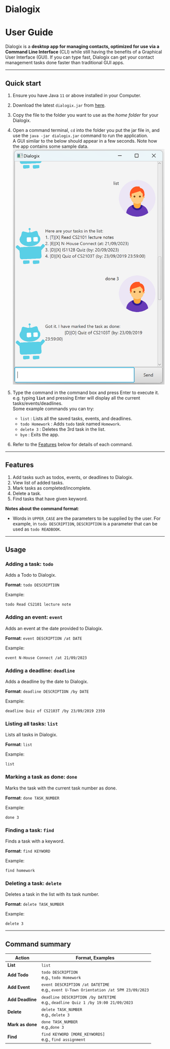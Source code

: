 # Dialogix

# User Guide

Dialogix is a **desktop app for managing contacts, optimized for use via a Command Line Interface** (CLI) while still having the benefits of a Graphical User Interface (GUI). If you can type fast, Dialogix can get your contact management tasks done faster than traditional GUI apps.

--------------------------------------------------------------------------------------------------------------------
## Quick start

1. Ensure you have Java `11` or above installed in your Computer.

1. Download the latest `dialogix.jar` from [here](https://github.com/longnguyentan/ip/releases).

1. Copy the file to the folder you want to use as the _home folder_ for your Dialogix.

1. Open a command terminal, `cd` into the folder you put the jar file in, and use the `java -jar dialogix.jar` command to run the application.<br>
   A GUI similar to the below should appear in a few seconds. Note how the app contains some sample data.<br>
   ![Ui](/docs/Ui.png)

1. Type the command in the command box and press Enter to execute it. e.g. typing **`list`** and pressing Enter will display all the current tasks/events/deadlines.<br>
   Some example commands you can try:

    * `list` : Lists all the saved tasks, events, and deadlines.
    * `todo Homework` : Adds `todo` task named `Homework`.
    * `delete 3` : Deletes the 3rd task in the list.
    * `bye` : Exits the app.

1. Refer to the [Features](#features) below for details of each command.

--------------------------------------------------------------------------------------------------------------------
## Features
1. Add tasks such as todos, events, or deadlines to Dialogix.
2. View list of added tasks.
3. Mark tasks as completed/incomplete.
4. Delete a task.
5. Find tasks that have given keyword.

**Notes about the command format**:
- Words in `UPPER_CASE` are the parameters to be supplied by the user. For example, in `todo DESCRIPTION`, `DESCRIPTION` is a parameter that can be used as `todo READBOOK`.
--------------------------------------------------------------------------------------------------------------------
## Usage
### Adding a task: `todo`
Adds a Todo to Dialogix.

**Format**: `todo DESCRIPTION`

Example:

```
todo Read CS2101 lecture note
```


### Adding an event: `event`
Adds an event at the date provided to Dialogix.

**Format**: `event DESCRIPTION /at DATE`

Example:

```
event N-House Connect /at 21/09/2023
```

### Adding a deadline: `deadline`
Adds a deadline by the date to Dialogix.

**Format**: `deadline DESCRIPTION /by DATE`

Example:

```
deadline Quiz of CS2103T /by 23/09/2019 2359
```

### Listing all tasks: `list`
Lists all tasks in Dialogix.

**Format**: `list`

Example:

```
list
```

### Marking a task as done: `done`
Marks the task with the current task number as done.

**Format**: `done TASK_NUMBER`

Example:

```
done 3
```

### Finding a task: `find`
Finds a task with a keyword.

**Format**: `find KEYWORD`

Example:

```
find homework
```

### Deleting a task: `delete`
Deletes a task in the list with its task number.

**Format**: `delete TASK_NUMBER`

Example:

```
delete 3
```
--------------------------------------------------------------------------------------------------------------------
## Command summary

| Action           | Format, Examples                                                                          |
|------------------|-------------------------------------------------------------------------------------------|
| **List**         | `list`                                                                                    |
| **Add Todo**     | `todo DESCRIPTION` <br> e.g., `todo Homework`                                             |
| **Add Event**    | `event DESCRIPTION /at DATETIME` <br> e.g., `event U-Town Orientation /at 5PM 23/09/2023` |
| **Add Deadline** | `deadline DESCRIPTION /by DATETIME` <br> e.g., `deadline Quiz 1 /by 19:00 21/09/2023`     |
| **Delete**       | `delete TASK_NUMBER`<br> e.g., `delete 3`                                                 |
| **Mark as done** | `done TASK_NUMBER`<br> e.g.,`done 3`                                                      |
| **Find**         | `find KEYWORD [MORE_KEYWORDS]`<br> e.g., `find assignment`                                |
